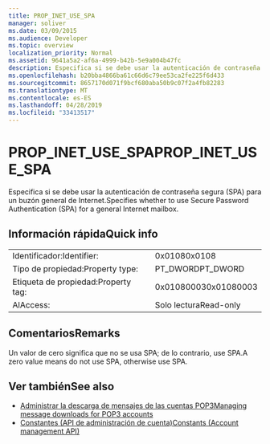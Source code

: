 ```yaml
---
title: PROP_INET_USE_SPA
manager: soliver
ms.date: 03/09/2015
ms.audience: Developer
ms.topic: overview
localization_priority: Normal
ms.assetid: 9641a5a2-af6a-4999-b42b-5e9a004b47fc
description: Especifica si se debe usar la autenticación de contraseña segura (SPA) para un buzón general de Internet.
ms.openlocfilehash: b20bba4866ba61c66d6c79ee53ca2fe225f6d433
ms.sourcegitcommit: 8657170d071f9bcf680aba50b9c07f2a4fb82283
ms.translationtype: MT
ms.contentlocale: es-ES
ms.lasthandoff: 04/28/2019
ms.locfileid: "33413517"
---
```

# <a name="propinetusespa"></a><span data-ttu-id="6cc4e-103">PROP_INET_USE_SPA</span><span class="sxs-lookup"><span data-stu-id="6cc4e-103">PROP_INET_USE_SPA</span></span>

<span data-ttu-id="6cc4e-104">Especifica si se debe usar la autenticación de contraseña segura (SPA) para un buzón general de Internet.</span><span class="sxs-lookup"><span data-stu-id="6cc4e-104">Specifies whether to use Secure Password Authentication (SPA) for a general Internet mailbox.</span></span>
  
## <a name="quick-info"></a><span data-ttu-id="6cc4e-105">Información rápida</span><span class="sxs-lookup"><span data-stu-id="6cc4e-105">Quick info</span></span>

|||
|:-----|:-----|
|<span data-ttu-id="6cc4e-106">Identificador:</span><span class="sxs-lookup"><span data-stu-id="6cc4e-106">Identifier:</span></span>  <br/> |<span data-ttu-id="6cc4e-107">0x0108</span><span class="sxs-lookup"><span data-stu-id="6cc4e-107">0x0108</span></span>  <br/> |
|<span data-ttu-id="6cc4e-108">Tipo de propiedad:</span><span class="sxs-lookup"><span data-stu-id="6cc4e-108">Property type:</span></span>  <br/> |<span data-ttu-id="6cc4e-109">PT_DWORD</span><span class="sxs-lookup"><span data-stu-id="6cc4e-109">PT_DWORD</span></span>  <br/> |
|<span data-ttu-id="6cc4e-110">Etiqueta de propiedad:</span><span class="sxs-lookup"><span data-stu-id="6cc4e-110">Property tag:</span></span>  <br/> |<span data-ttu-id="6cc4e-111">0x01080003</span><span class="sxs-lookup"><span data-stu-id="6cc4e-111">0x01080003</span></span>  <br/> |
|<span data-ttu-id="6cc4e-112">Al</span><span class="sxs-lookup"><span data-stu-id="6cc4e-112">Access:</span></span>  <br/> |<span data-ttu-id="6cc4e-113">Solo lectura</span><span class="sxs-lookup"><span data-stu-id="6cc4e-113">Read-only</span></span>  <br/> |
   
## <a name="remarks"></a><span data-ttu-id="6cc4e-114">Comentarios</span><span class="sxs-lookup"><span data-stu-id="6cc4e-114">Remarks</span></span>

<span data-ttu-id="6cc4e-115">Un valor de cero significa que no se usa SPA; de lo contrario, use SPA.</span><span class="sxs-lookup"><span data-stu-id="6cc4e-115">A zero value means do not use SPA, otherwise use SPA.</span></span>
  
## <a name="see-also"></a><span data-ttu-id="6cc4e-116">Ver también</span><span class="sxs-lookup"><span data-stu-id="6cc4e-116">See also</span></span>

- [<span data-ttu-id="6cc4e-117">Administrar la descarga de mensajes de las cuentas POP3</span><span class="sxs-lookup"><span data-stu-id="6cc4e-117">Managing message downloads for POP3 accounts</span></span>](managing-message-downloads-for-pop3-accounts.md) 
- [<span data-ttu-id="6cc4e-118">Constantes (API de administración de cuenta)</span><span class="sxs-lookup"><span data-stu-id="6cc4e-118">Constants (Account management API)</span></span>](constants-account-management-api.md)

